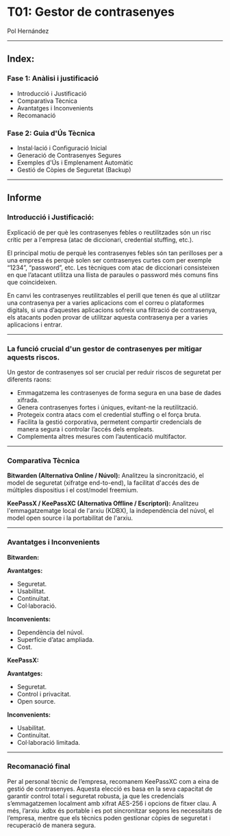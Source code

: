 

# T01: Gestor de contrasenyes
Pol Hernández

---

## Index:

### Fase 1: Anàlisi i justificació
- Introducció i Justificació
- Comparativa Tècnica
- Avantatges i Inconvenients
- Recomanació

### Fase 2: Guia d'Ús Tècnica
- Instal·lació i Configuració Inicial
- Generació de Contrasenyes Segures
- Exemples d'Ús i Emplenament Automàtic
- Gestió de Còpies de Seguretat (Backup)

---

## Informe

### Introducció i Justificació:
Explicació de per què les contrasenyes febles o reutilitzades són un risc crític per a l'empresa (atac de diccionari, credential stuffing, etc.).

El principal motiu de perquè les contrasenyes febles són tan perilloses per a una empresa és perquè solen ser contrasenyes curtes com per exemple “1234”, “password”, etc. Les tècniques com atac de diccionari consisteixen en que l’atacant utilitza una llista de paraules o password més comuns fins que coincideixen.

En canvi les contrasenyes reutilitzables el perill que tenen és que al utilitzar una contrasenya per a varies aplicacions com el correu o plataformes digitals, si una d’aquestes aplicacions sofreix una filtració de contrasenya, els atacants poden provar de utilitzar aquesta contrasenya per a varies aplicacions i entrar.

---

### La funció crucial d'un gestor de contrasenyes per mitigar aquests riscos.

Un gestor de contrasenyes sol ser crucial per reduir riscos de seguretat per diferents raons:

- Emmagatzema les contrasenyes de forma segura en una base de dades xifrada.
- Genera contrasenyes fortes i úniques, evitant-ne la reutilització.
- Protegeix contra atacs com el credential stuffing o el força bruta.
- Facilita la gestió corporativa, permetent compartir credencials de manera segura i controlar l’accés dels empleats.
- Complementa altres mesures com l’autenticació multifactor.

---

### Comparativa Tècnica

**Bitwarden (Alternativa Online / Núvol):** Analitzeu la sincronització, el model de seguretat (xifratge end-to-end), la facilitat d'accés des de múltiples dispositius i el cost/model freemium.

**KeePassX / KeePassXC (Alternativa Offline / Escriptori):** Analitzeu l'emmagatzematge local de l'arxiu (KDBX), la independència del núvol, el model open source i la portabilitat de l'arxiu.



---

### Avantatges i Inconvenients

**Bitwarden:**

**Avantatges:**
- Seguretat.
- Usabilitat.
- Continuïtat.
- Col·laboració.

**Inconvenients:**
- Dependència del núvol.
- Superfície d’atac ampliada.
- Cost.

**KeePassX:**

**Avantatges:**
- Seguretat.
- Control i privacitat.
- Open source.

**Inconvenients:**
- Usabilitat.
- Continuïtat.
- Col·laboració limitada.

---

### Recomanació final

Per al personal tècnic de l’empresa, recomanem KeePassXC com a eina de gestió de contrasenyes. Aquesta elecció es basa en la seva capacitat de garantir control total i seguretat robusta, ja que les credencials s’emmagatzemen localment amb xifrat AES-256 i opcions de fitxer clau. A més, l’arxiu .kdbx és portable i es pot sincronitzar segons les necessitats de l’empresa, mentre que els tècnics poden gestionar còpies de seguretat i recuperació de manera segura.
